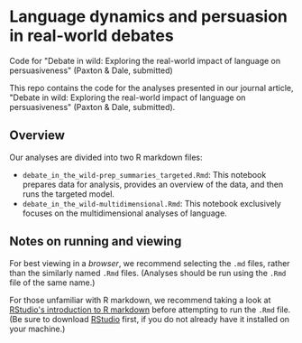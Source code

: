 # Language dynamics and persuasion in real-world debates
Code for "Debate in wild: Exploring the real-world impact of language on persuasiveness" (Paxton &amp; Dale, submitted)

This repo contains the code for the analyses presented in our journal article, "Debate in wild: Exploring the real-world impact of language on persuasiveness" (Paxton &amp; Dale, submitted).

## Overview

Our analyses are divided into two R markdown files:

+ `debate_in_the_wild-prep_summaries_targeted.Rmd`: This notebook prepares data for analysis, provides an overview of the data, and then runs the targeted model.
+ `debate_in_the_wild-multidimensional.Rmd`: This notebook exclusively focuses on the multidimensional analyses of language.

## Notes on running and viewing

For best viewing in a *browser*, we recommend selecting the `.md` files, rather than the similarly named `.Rmd` files.  (Analyses should be run using the `.Rmd` file of the same name.)

For those unfamiliar with R markdown, we recommend taking a look at <a href="http://rmarkdown.rstudio.com/" target="_blank">RStudio's introduction to R markdown</a> before attempting to run the `.Rmd` file.  (Be sure to download <a href="https://www.rstudio.com/" target="_blank">RStudio</a> first, if you do not already have it installed on your machine.)
